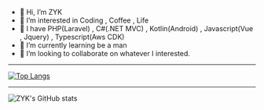- 👋 Hi, I’m ZYK
- 👀 I’m interested in Coding  , Coffee , Life
- 👀 I have PHP(Laravel) , C#(.NET MVC) , Kotlin(Android) , Javascript(Vue , Jquery) , Typescript(Aws CDK)
- 🌱 I’m currently learning be a man
- 💞️ I’m looking to collaborate on whatever I interested.


--------------------------------------------------------------------------------------------------------------

[![Top Langs](https://github-readme-stats-git-masterrstaa-rickstaa.vercel.app/api/top-langs/?username=zyk0615&count_private=true&include_all_commits=true&show_icons=true)](https://github.com/zyk0615/github-readme-stats)



--------------------------------------------------------------------------------------------------------------


![ZYK's GitHub stats](https://github-readme-stats-git-masterrstaa-rickstaa.vercel.app/api?username=zyk0615&count_private=true&show_icons=true&theme=radical)

